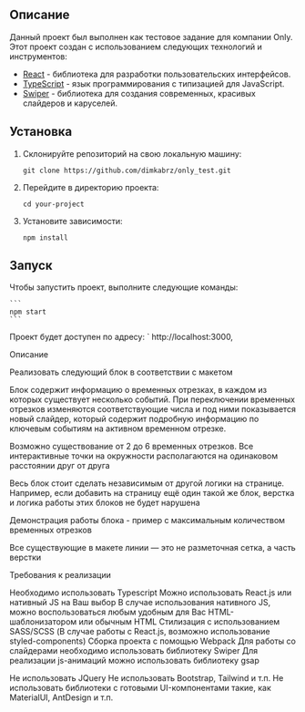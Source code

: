 ## Описание

Данный проект был выполнен как тестовое задание для компании Only. Этот проект создан с использованием следующих технологий и инструментов:

- [React](https://reactjs.org/) - библиотека для разработки пользовательских интерфейсов.
- [TypeScript](https://www.typescriptlang.org/) - язык программирования с типизацией для JavaScript.
- [Swiper](https://swiperjs.com/) - библиотека для создания современных, красивых слайдеров и каруселей.


## Установка

1. Склонируйте репозиторий на свою локальную машину:

   ```
   git clone https://github.com/dimkabrz/only_test.git
   ```

2. Перейдите в директорию проекта:

   ```
   cd your-project
   ```

3. Установите зависимости:

   ```
   npm install
   ```

## Запуск

Чтобы запустить проект, выполните следующие команды:

    ```
    npm start
    ```

Проект будет доступен по адресу: ` http://localhost:3000,



Описание

Реализовать следующий блок в соответствии с макетом

Блок содержит информацию о временных отрезках, в каждом из которых существует несколько событий.
При переключении временных отрезков изменяются соответствующие числа и под ними показывается новый слайдер, который содержит подробную информацию по ключевым событиям на активном временном отрезке.

Возможно существование от 2 до 6 временных отрезков. Все интерактивные точки на окружности располагаются на одинаковом расстоянии друг от друга

Весь блок стоит сделать независимым от другой логики на странице.
Например, если добавить на страницу ещё один такой же блок, верстка и логика работы этих блоков не будет нарушена

Демонстрация работы блока - пример с максимальным количеством временных отрезков

Все существующие в макете линии — это не разметочная сетка, а часть верстки

Требования к реализации

Необходимо использовать Typescript
Можно использовать React.js или нативный JS на Ваш выбор
В случае использования нативного JS, можно воспользоваться любым удобным для Вас HTML-шаблонизатором или обычным HTML
Стилизация с использованием SASS/SCSS (В случае работы с React.js, возможно использование styled-components)
Сборка проекта с помощью Webpack
Для работы со слайдерами необходимо использовать библиотеку Swiper
Для реализации js-анимаций можно использовать библиотеку gsap

Не использовать JQuery
Не использовать Bootstrap, Tailwind и т.п.
Не использовать библиотеки с готовыми UI-компонентами такие, как MaterialUI, AntDesign и т.п.

